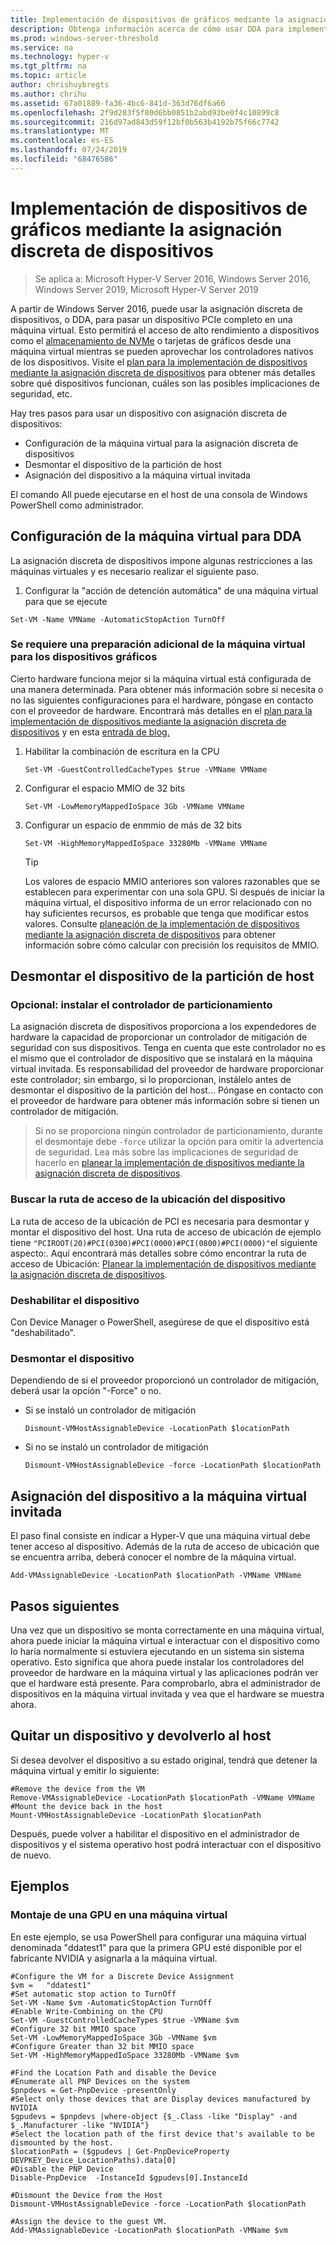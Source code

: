 ```yaml
---
title: Implementación de dispositivos de gráficos mediante la asignación discreta de dispositivos
description: Obtenga información acerca de cómo usar DDA para implementar dispositivos gráficos en Windows Server
ms.prod: windows-server-threshold
ms.service: na
ms.technology: hyper-v
ms.tgt_pltfrm: na
ms.topic: article
author: chrishuybregts
ms.author: chrihu
ms.assetid: 67a01889-fa36-4bc6-841d-363d76df6a66
ms.openlocfilehash: 2f9d283f5f80d6bb0851b2abd93be0f4c10899c8
ms.sourcegitcommit: 216d97ad843d59f12bf0b563b4192b75f66c7742
ms.translationtype: MT
ms.contentlocale: es-ES
ms.lasthandoff: 07/24/2019
ms.locfileid: "68476586"
---
```

# <a name="deploy-graphics-devices-using-discrete-device-assignment"></a>Implementación de dispositivos de gráficos mediante la asignación discreta de dispositivos

>Se aplica a: Microsoft Hyper-V Server 2016, Windows Server 2016, Windows Server 2019, Microsoft Hyper-V Server 2019  

A partir de Windows Server 2016, puede usar la asignación discreta de dispositivos, o DDA, para pasar un dispositivo PCIe completo en una máquina virtual.  Esto permitirá el acceso de alto rendimiento a dispositivos como el [almacenamiento de NVMe](./Deploying-storage-devices-using-dda.md) o tarjetas de gráficos desde una máquina virtual mientras se pueden aprovechar los controladores nativos de los dispositivos.  Visite el [plan para la implementación de dispositivos mediante la asignación discreta de dispositivos](../plan/Plan-for-Deploying-Devices-using-Discrete-Device-Assignment.md) para obtener más detalles sobre qué dispositivos funcionan, cuáles son las posibles implicaciones de seguridad, etc.

Hay tres pasos para usar un dispositivo con asignación discreta de dispositivos:
-   Configuración de la máquina virtual para la asignación discreta de dispositivos
-   Desmontar el dispositivo de la partición de host
-   Asignación del dispositivo a la máquina virtual invitada

El comando All puede ejecutarse en el host de una consola de Windows PowerShell como administrador.

## <a name="configure-the-vm-for-dda"></a>Configuración de la máquina virtual para DDA
La asignación discreta de dispositivos impone algunas restricciones a las máquinas virtuales y es necesario realizar el siguiente paso.

1.  Configurar la "acción de detención automática" de una máquina virtual para que se ejecute

```
Set-VM -Name VMName -AutomaticStopAction TurnOff
```

### <a name="some-additional-vm-preparation-is-required-for-graphics-devices"></a>Se requiere una preparación adicional de la máquina virtual para los dispositivos gráficos

Cierto hardware funciona mejor si la máquina virtual está configurada de una manera determinada.  Para obtener más información sobre si necesita o no las siguientes configuraciones para el hardware, póngase en contacto con el proveedor de hardware. Encontrará más detalles en el [plan para la implementación de dispositivos mediante la asignación discreta de dispositivos](../plan/Plan-for-Deploying-Devices-using-Discrete-Device-Assignment.md) y en esta [entrada de blog.](https://techcommunity.microsoft.com/t5/Virtualization/Discrete-Device-Assignment-GPUs/ba-p/382266)

1. Habilitar la combinación de escritura en la CPU
   ```
   Set-VM -GuestControlledCacheTypes $true -VMName VMName
   ```
2. Configurar el espacio MMIO de 32 bits
   ```
   Set-VM -LowMemoryMappedIoSpace 3Gb -VMName VMName
   ```
3. Configurar un espacio de enmmio de más de 32 bits
   ```
   Set-VM -HighMemoryMappedIoSpace 33280Mb -VMName VMName
   ```
   > [!TIP] 
   > Los valores de espacio MMIO anteriores son valores razonables que se establecen para experimentar con una sola GPU.  Si después de iniciar la máquina virtual, el dispositivo informa de un error relacionado con no hay suficientes recursos, es probable que tenga que modificar estos valores. Consulte [planeación de la implementación de dispositivos mediante la asignación discreta de dispositivos](../plan/Plan-for-Deploying-Devices-using-Discrete-Device-Assignment.md) para obtener información sobre cómo calcular con precisión los requisitos de MMIO.

## <a name="dismount-the-device-from-the-host-partition"></a>Desmontar el dispositivo de la partición de host
### <a name="optional---install-the-partitioning-driver"></a>Opcional: instalar el controlador de particionamiento
La asignación discreta de dispositivos proporciona a los expendedores de hardware la capacidad de proporcionar un controlador de mitigación de seguridad con sus dispositivos.  Tenga en cuenta que este controlador no es el mismo que el controlador de dispositivo que se instalará en la máquina virtual invitada.  Es responsabilidad del proveedor de hardware proporcionar este controlador; sin embargo, si lo proporcionan, instálelo antes de desmontar el dispositivo de la partición del host...  Póngase en contacto con el proveedor de hardware para obtener más información sobre si tienen un controlador de mitigación.
> Si no se proporciona ningún controlador de particionamiento, durante el desmontaje debe `-force` utilizar la opción para omitir la advertencia de seguridad. Lea más sobre las implicaciones de seguridad de hacerlo en [planear la implementación de dispositivos mediante la asignación discreta de dispositivos](../plan/Plan-for-Deploying-Devices-using-Discrete-Device-Assignment.md).

### <a name="locating-the-devices-location-path"></a>Buscar la ruta de acceso de la ubicación del dispositivo
La ruta de acceso de la ubicación de PCI es necesaria para desmontar y montar el dispositivo del host.  Una ruta de acceso de ubicación de ejemplo tiene `"PCIROOT(20)#PCI(0300)#PCI(0000)#PCI(0800)#PCI(0000)"`el siguiente aspecto:.  Aquí encontrará más detalles sobre cómo encontrar la ruta de acceso de Ubicación: [Planear la implementación de dispositivos mediante la asignación discreta de dispositivos](../plan/Plan-for-Deploying-Devices-using-Discrete-Device-Assignment.md).

### <a name="disable-the-device"></a>Deshabilitar el dispositivo
Con Device Manager o PowerShell, asegúrese de que el dispositivo está "deshabilitado".  

### <a name="dismount-the-device"></a>Desmontar el dispositivo
Dependiendo de si el proveedor proporcionó un controlador de mitigación, deberá usar la opción "-Force" o no.
- Si se instaló un controlador de mitigación
  ```
  Dismount-VMHostAssignableDevice -LocationPath $locationPath
  ```
- Si no se instaló un controlador de mitigación
  ```
  Dismount-VMHostAssignableDevice -force -LocationPath $locationPath
  ```

## <a name="assigning-the-device-to-the-guest-vm"></a>Asignación del dispositivo a la máquina virtual invitada
El paso final consiste en indicar a Hyper-V que una máquina virtual debe tener acceso al dispositivo.  Además de la ruta de acceso de ubicación que se encuentra arriba, deberá conocer el nombre de la máquina virtual.

```
Add-VMAssignableDevice -LocationPath $locationPath -VMName VMName
```

## <a name="whats-next"></a>Pasos siguientes
Una vez que un dispositivo se monta correctamente en una máquina virtual, ahora puede iniciar la máquina virtual e interactuar con el dispositivo como lo haría normalmente si estuviera ejecutando en un sistema sin sistema operativo.  Esto significa que ahora puede instalar los controladores del proveedor de hardware en la máquina virtual y las aplicaciones podrán ver que el hardware está presente.  Para comprobarlo, abra el administrador de dispositivos en la máquina virtual invitada y vea que el hardware se muestra ahora.

## <a name="removing-a-device-and-returning-it-to-the-host"></a>Quitar un dispositivo y devolverlo al host
Si desea devolver el dispositivo a su estado original, tendrá que detener la máquina virtual y emitir lo siguiente:
```
#Remove the device from the VM
Remove-VMAssignableDevice -LocationPath $locationPath -VMName VMName
#Mount the device back in the host
Mount-VMHostAssignableDevice -LocationPath $locationPath
```
Después, puede volver a habilitar el dispositivo en el administrador de dispositivos y el sistema operativo host podrá interactuar con el dispositivo de nuevo.

## <a name="examples"></a>Ejemplos

### <a name="mounting-a-gpu-to-a-vm"></a>Montaje de una GPU en una máquina virtual
En este ejemplo, se usa PowerShell para configurar una máquina virtual denominada "ddatest1" para que la primera GPU esté disponible por el fabricante NVIDIA y asignarla a la máquina virtual.  
```
#Configure the VM for a Discrete Device Assignment
$vm =   "ddatest1"
#Set automatic stop action to TurnOff
Set-VM -Name $vm -AutomaticStopAction TurnOff
#Enable Write-Combining on the CPU
Set-VM -GuestControlledCacheTypes $true -VMName $vm
#Configure 32 bit MMIO space
Set-VM -LowMemoryMappedIoSpace 3Gb -VMName $vm
#Configure Greater than 32 bit MMIO space
Set-VM -HighMemoryMappedIoSpace 33280Mb -VMName $vm

#Find the Location Path and disable the Device
#Enumerate all PNP Devices on the system
$pnpdevs = Get-PnpDevice -presentOnly
#Select only those devices that are Display devices manufactured by NVIDIA
$gpudevs = $pnpdevs |where-object {$_.Class -like "Display" -and $_.Manufacturer -like "NVIDIA"}
#Select the location path of the first device that's available to be dismounted by the host.
$locationPath = ($gpudevs | Get-PnpDeviceProperty DEVPKEY_Device_LocationPaths).data[0]
#Disable the PNP Device
Disable-PnpDevice  -InstanceId $gpudevs[0].InstanceId

#Dismount the Device from the Host
Dismount-VMHostAssignableDevice -force -LocationPath $locationPath

#Assign the device to the guest VM.
Add-VMAssignableDevice -LocationPath $locationPath -VMName $vm
```
